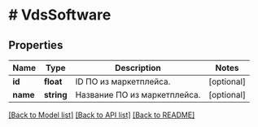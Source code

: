 # # VdsSoftware

## Properties

Name | Type | Description | Notes
------------ | ------------- | ------------- | -------------
**id** | **float** | ID ПО из маркетплейса. | [optional]
**name** | **string** | Название ПО из маркетплейса. | [optional]

[[Back to Model list]](../../README.md#models) [[Back to API list]](../../README.md#endpoints) [[Back to README]](../../README.md)
